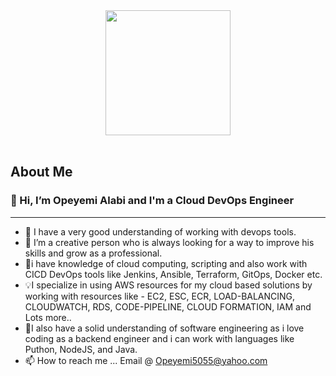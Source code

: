 <div id="header" align="center">
  <img src="https://media.giphy.com/media/v1.Y2lkPTc5MGI3NjExaDI3eGpzaWJuaWl5ZjNmZjJtd3hseno1OWFsMThpaW1nYmlranpxcCZlcD12MV9pbnRlcm5hbF9naWZfYnlfaWQmY3Q9cw/f7omQNmgiyjj5sffvZ/giphy.gif" width="200"/>
</div>

<br>

## About Me
<h3>👨 Hi, I’m Opeyemi Alabi and I'm a Cloud DevOps Engineer </h3>
<hr>

- 👀 I have a very good understanding of working with devops tools.
- 🌱 I’m a creative person who is always looking for a way to improve his skills and grow as a professional. 
- 💪i have knowledge of cloud computing, scripting and also work with CICD DevOps tools like Jenkins, Ansible, Terraform, GitOps, Docker etc.
- 💡I specialize in using AWS resources for my cloud based solutions by working with resources like - EC2, ESC, ECR, LOAD-BALANCING, CLOUDWATCH, RDS, CODE-PIPELINE, CLOUD FORMATION, IAM and Lots more..
- 🎯I also have a solid understanding of software engineering as i love coding as a backend engineer and i can work with languages like Puthon, NodeJS, and Java.
- 📫 How to reach me ... Email @  Opeyemi5055@yahoo.com

<!---
Horpeyemi007/Horpeyemi007 is a ✨ special ✨ repository because its `README.md` (this file) appears on your GitHub profile.
You can click the Preview link to take a look at your changes.
--->